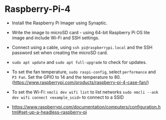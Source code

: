 # Raspberry-Pi-4

- Install the Raspberry Pi Imager using Synaptic.
- Write the image to microSD card - using 64-bit Raspberry Pi OS lite image and include Wi-Fi and SSH settings.
- Connect using a cable, using ```ssh pi@raspberrypi.local``` and the SSH password set when creating the microSD card.
- ```sudo apt update``` and ```sudo apt full-upgrade``` to check for updates.
- To set the fan temperature, ```sudo raspi-config```, select ```performance``` and ```P3 Fan```.  Set the GPIO to 14 and the temperature to 80.  (https://www.raspberrypi.com/products/raspberry-pi-4-case-fan/)
- To set the Wi-Fi:
    ```nmcli dev wifi list``` to list networks
    ```sudo nmcli --ask dev wifi connect <example_ssid>``` to connect to a SSID

- https://www.raspberrypi.com/documentation/computers/configuration.html#set-up-a-headless-raspberry-pi
